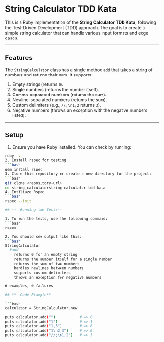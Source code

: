 # String Calculator TDD Kata

This is a Ruby implementation of the **String Calculator TDD Kata**, following the Test-Driven Development (TDD) approach. The goal is to create a simple string calculator that can handle various input formats and edge cases.

---

## **Features**
The `StringCalculator` class has a single method `add` that takes a string of numbers and returns their sum. It supports:
1. Empty strings (returns `0`).
2. Single numbers (returns the number itself).
3. Comma-separated numbers (returns the sum).
4. Newline-separated numbers (returns the sum).
5. Custom delimiters (e.g., `//;\n1;2` returns `3`).
6. Negative numbers (throws an exception with the negative numbers listed).

---

## **Setup**
1. Ensure you have Ruby installed. You can check by running:
  ```bash
  ruby -v
2. Install rspec for testing
  ```bash
  gem install rspec
3. Clone this repository or create a new directory for the project:
  ```bash
  git clone <repository-url>
  cd string_calculatorstring-calculator-tdd-kata
4. Intiliaze Rspec
  ```bash
  rspec --init

## **  Running the Tests**

1. To run the tests, use the following command:
  ```bash
  rspec

2. You should see output like this:
  ```bash
  StringCalculator
    #add
      returns 0 for an empty string
      returns the number itself for a single number
      returns the sum of two numbers
      handles newlines between numbers
      supports custom delimiters
      throws an exception for negative numbers

  6 examples, 0 failures

## **  Code Example**

  ```bash
  calculator = StringCalculator.new

  puts calculator.add("")           # => 0
  puts calculator.add("1")          # => 1
  puts calculator.add("1,5")        # => 6
  puts calculator.add("1\n2,3")     # => 6
  puts calculator.add("//;\n1;2")   # => 3
  